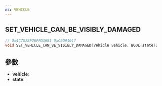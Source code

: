 ```yaml
---
ns: VEHICLE
---
```

## SET_VEHICLE_CAN_BE_VISIBLY_DAMAGED

```c
// 0x4C7028F78FFD3681 0xC5D94017
void SET_VEHICLE_CAN_BE_VISIBLY_DAMAGED(Vehicle vehicle, BOOL state);
```


## 參數
* **vehicle**: 
* **state**: 

